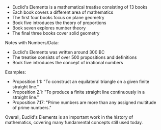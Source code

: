 - Euclid's Elements is a mathematical treatise consisting of 13 books 
- Each book covers a different area of mathematics
- The first four books focus on plane geometry 
- Book five introduces the theory of proportions 
- Book seven explores number theory 
- The final three books cover solid geometry 

Notes with Numbers/Data:
- Euclid's Elements was written around 300 BC 
- The treatise consists of over 500 propositions and definitions 
- Book five introduces the concept of irrational numbers 

Examples:
- Proposition 1.1: "To construct an equilateral triangle on a given finite straight line." 
- Proposition 2.1: "To produce a finite straight line continuously in a straight line." 
- Proposition 7.17: "Prime numbers are more than any assigned multitude of prime numbers." 

Overall, Euclid's Elements is an important work in the history of mathematics, covering many fundamental concepts still used today.